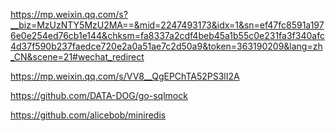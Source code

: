 https://mp.weixin.qq.com/s?__biz=MzUzNTY5MzU2MA==&mid=2247493173&idx=1&sn=ef47fc8591a1976e0e254ed76cb1e144&chksm=fa8337a2cdf4beb45a1b55c0e231fa3f340afc4d37f590b237faedce720e2a0a51ae7c2d50a9&token=363190209&lang=zh_CN&scene=21#wechat_redirect

https://mp.weixin.qq.com/s/VV8__QgEPChTA52PS3lI2A

https://github.com/DATA-DOG/go-sqlmock

https://github.com/alicebob/miniredis
